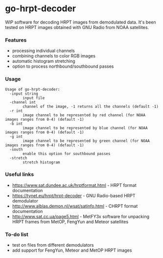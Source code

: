 # go-hrpt-decoder
WIP software for decoding HRPT images from demodulated data. It's been tested on HRPT images obtained with GNU Radio from NOAA satellites.

### Features
- processing individual channels
- combining channels to color RGB images
- automatic histogram stretching
- option to process northbound/southbound passes

### Usage
```
Usage of go-hrpt-decoder:
  -input string
        input file
  -channel int
        channel of the image, -1 returns all the channels (default -1)
  -r int
        image channel to be represented by red channel (for NOAA images ranges from 0-4) (default -1)
  -b int
        image channel to be represented by blue channel (for NOAA images ranges from 0-4) (default -1)
  -g int
        image channel to be represented by green channel (for NOAA images ranges from 0-4) (default -1)
  -south
        enable this option for southbound passes
  -stretch
        stretch histogram
```

### Useful links
- https://www.sat.dundee.ac.uk/hrptformat.html - HRPT format documentation
- https://tynet.eu/hrpt/hrpt-decoder - GNU Radio-based HRPT demodulator
- http://www.alblas.demon.nl/wsat/satinfo.html - CHRPT format documentation
- http://www.sat.cc.ua/page5.html - MetFY3x software for unpacking HRPT frames from MetOP, FengYun and Meteor satellites

### To-do list
- test on files from different demodulators
- add support for FengYun, Meteor and MetOP HRPT images